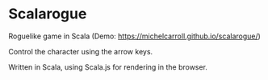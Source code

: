 # Scalarogue
Roguelike game in Scala (Demo: https://michelcarroll.github.io/scalarogue/)

Control the character using the arrow keys.

Written in Scala, using Scala.js for rendering in the browser.
